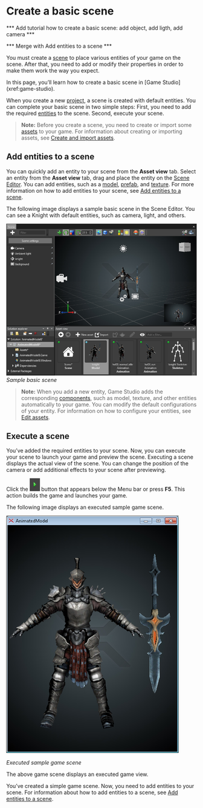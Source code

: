 # Create a basic scene

*** Add tutorial how to create a basic scene: add object, add ligth, add camera ***

*** Merge with Add entities to a scene ***

You must create a [scene](xref:scene) to place various entities of your game on the scene. After that, you need to add or modify their properties in order to make them work the way you expect.

In this page, you’ll learn how to create a basic scene in [Game Studio] (xref:game-studio).

When you create a new [project](xref:project), a scene is created with default entities. You can complete your basic scene in two simple steps: First, you need to add the required [entities](xref:entity) to the scene. Second, execute your scene. 

>**Note:** Before you create a scene, you need to create or import some [assets](xref:asset) to your game. For information about creating or importing assets, see [Create and import assets](create-and-import-assets.md).

## Add entities to a scene

You can quickly add an entity to your scene from the **Asset view** tab. Select an entity from the **Asset view** tab, drag and place the entity on the [Scene Editor](xref:scene-editor). You can add entities, such as a [model](xref:model), [prefab](xref:prefab), and [texture](xref:texture). For more information on how to add entities to your scene, see [Add entities to a scene](add-entities-to-a-scene.md).

The following image displays a sample basic scene in the Scene Editor. You can see a Knight with default entities, such as camera, light, and others.

   ![Sample basic scene](media/create-a-basic-scene-sample-scene.png)
   _Sample basic scene_

>**Note:** When you add a new entity, Game Studio adds the corresponding [components](xref:component), such as model, texture, and other entities automatically to your game. You can modify the default configurations of your entity. For information on how to configure your entities, see [Edit assets](edit-assets.md).

## Execute a scene

You’ve added the required entities to your scene. Now, you can execute your scene to launch your game and preview the scene. Executing a scene displays the actual view of the scene. You can change the position of the camera or add additional effects to your scene after previewing.

Click the ![Play button](media/create-a-basic-scene-play-button.png) button that appears below the Menu bar or press **F5**. This action builds the game and launches your game.

The following image displays an executed sample game scene.

   ![Executed game scene](media/create-a-basic-scene-executed-scene.png)

   _Executed sample game scene_

The above game scene displays an executed game view.

You’ve created a simple game scene. Now, you need to add entities to your scene. For information about how to add entities to a scene, see [Add entities to a scene](add-entities-to-a-scene.md).